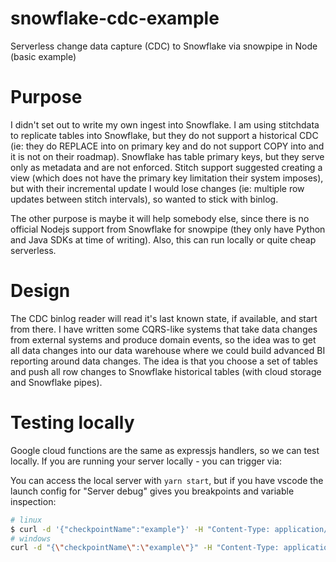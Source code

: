 # snowflake-cdc-example
Serverless change data capture (CDC) to Snowflake via snowpipe in Node (basic example)

# Purpose
I didn't set out to write my own ingest into Snowflake.  I am using stitchdata to replicate tables into Snowflake, but they do not support a historical CDC (ie: they do REPLACE into on primary key and do not support COPY into and it is not on their roadmap).  Snowflake has table primary keys, but they serve only as metadata and are not enforced.  Stitch support suggested creating a view (which does not have the primary key limitation their system imposes), but with their incremental update I would lose changes (ie: multiple row updates between stitch intervals), so wanted to stick with binlog.

The other purpose is maybe it will help somebody else, since there is no official Nodejs support from Snowflake for snowpipe (they only have Python and Java SDKs at time of writing).  Also, this can run locally or quite cheap serverless.

# Design
The CDC binlog reader will read it's last known state, if available, and start from there.  I have written some CQRS-like systems that take data changes from external systems and produce domain events, so the idea was to get all data changes into our data warehouse where we could build advanced BI reporting around data changes.  The idea is that you choose a set of tables and push all row changes to Snowflake historical tables (with cloud storage and Snowflake pipes).

# Testing locally
Google cloud functions are the same as expressjs handlers, so we can test locally.
If you are running your server locally - you can trigger via:

You can access the local server with `yarn start`, but if you have vscode the launch config for "Server debug" gives you breakpoints and variable inspection:
```bash
# linux
$ curl -d '{"checkpointName":"example"}' -H "Content-Type: application/json" -X POST http://localhost:9999/snowflakeCDC
# windows
curl -d "{\"checkpointName\":\"example\"}" -H "Content-Type: application/json" -X POST http://localhost:9999/snowflakeCDC
```
